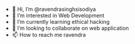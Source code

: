 - 👋 Hi, I’m @ravendrasinghsisodiya
- 👀 I’m interested in Web Development
- 🌱 I’m currently learning ethical hacking
- 💞️ I’m looking to collaborate on web application
- 📫 How to reach me ravendra

<!---
ravendrasinghsisodiya/ravendrasinghsisodiya is a ✨ special ✨ repository because its `README.md` (this file) appears on your GitHub profile.
You can click the Preview link to take a look at your changes.
--->
